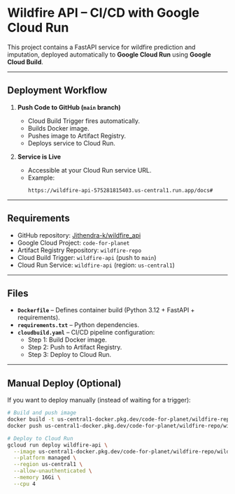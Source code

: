 # Wildfire API – CI/CD with Google Cloud Run

This project contains a FastAPI service for wildfire prediction and imputation, deployed automatically to **Google Cloud Run** using **Google Cloud Build**.

---

## Deployment Workflow

1. **Push Code to GitHub (`main` branch)**  
   - Cloud Build Trigger fires automatically.  
   - Builds Docker image.  
   - Pushes image to Artifact Registry.  
   - Deploys service to Cloud Run.  

2. **Service is Live**  
   - Accessible at your Cloud Run service URL.  
   - Example:  
     ```
     https://wildfire-api-575281815403.us-central1.run.app/docs#
     ```

---

## Requirements

- GitHub repository: [Jithendra-k/wildfire_api](https://github.com/Jithendra-k/wildfire_api)  
- Google Cloud Project: `code-for-planet`  
- Artifact Registry Repository: `wildfire-repo`  
- Cloud Build Trigger: `wildfire-api` (push to `main`)  
- Cloud Run Service: `wildfire-api` (region: `us-central1`)  

---

## Files

- **`Dockerfile`** – Defines container build (Python 3.12 + FastAPI + requirements).  
- **`requirements.txt`** – Python dependencies.  
- **`cloudbuild.yaml`** – CI/CD pipeline configuration:
  - Step 1: Build Docker image.  
  - Step 2: Push to Artifact Registry.  
  - Step 3: Deploy to Cloud Run.  

---

## Manual Deploy (Optional)

If you want to deploy manually (instead of waiting for a trigger):

```bash
# Build and push image
docker build -t us-central1-docker.pkg.dev/code-for-planet/wildfire-repo/wildfire-api:latest .
docker push us-central1-docker.pkg.dev/code-for-planet/wildfire-repo/wildfire-api:latest

# Deploy to Cloud Run
gcloud run deploy wildfire-api \
  --image us-central1-docker.pkg.dev/code-for-planet/wildfire-repo/wildfire-api:latest \
  --platform managed \
  --region us-central1 \
  --allow-unauthenticated \
  --memory 16Gi \
  --cpu 4
